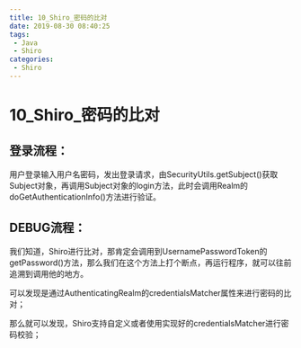 ```yaml
---
title: 10_Shiro_密码的比对
date: 2019-08-30 08:40:25
tags: 
 - Java
 - Shiro
categories:
 - Shiro
---
```


# 10_Shiro_密码的比对

## 登录流程：

用户登录输入用户名密码，发出登录请求，由SecurityUtils.getSubject()获取Subject对象，再调用Subject对象的login方法，此时会调用Realm的doGetAuthenticationInfo()方法进行验证。



## DEBUG流程：

我们知道，Shiro进行比对，那肯定会调用到UsernamePasswordToken的getPassword()方法，那么我们在这个方法上打个断点，再运行程序，就可以往前追溯到调用他的地方。

可以发现是通过AuthenticatingRealm的credentialsMatcher属性来进行密码的比对；

那么就可以发现，Shiro支持自定义或者使用实现好的credentialsMatcher进行密码校验；